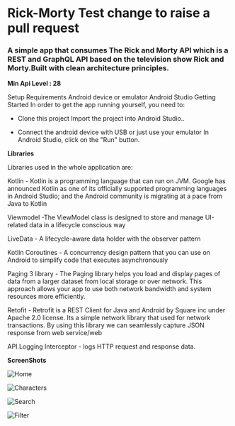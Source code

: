 # Rick-Morty Test change to raise a pull request

### A simple app that consumes The Rick and Morty API which is a REST and GraphQL API based on the television show Rick and Morty.Built with clean architecture principles.

**Min Api Level : 28**

Setup Requirements Android device or emulator Android Studio Getting Started In order to get the app running yourself, you need to:

-  Clone this project Import the project into Android Studio..

- Connect the android device with USB or just use your emulator In Android Studio, click on the "Run" button. 

**Libraries** 

Libraries used in the whole application are:

Kotlin - Kotlin is a programming language that can run on JVM. Google has announced Kotlin as one of its officially supported programming languages in Android Studio; and the Android community is migrating at a pace from Java to Kotlin

Viewmodel -The ViewModel class is designed to store and manage UI-related data in a lifecycle conscious way

LiveData - A lifecycle-aware data holder with the observer pattern

Kotlin Coroutines - A concurrency design pattern that you can use on Android to simplify code that executes asynchronously

Paging 3 library - The Paging library helps you load and display pages of data from a larger dataset from local storage or over network. This approach allows your app to use both network bandwidth and system resources more efficiently.

Retofit - Retrofit is a REST Client for Java and Android by Square inc under Apache 2.0 license. Its a simple network library that used for network transactions. By using this library we can seamlessly capture JSON response from web service/web 

API.Logging Interceptor - logs HTTP request and response data.

**ScreenShots**

![Home](https://user-images.githubusercontent.com/33326079/138370846-eb7032a8-0ab0-4141-91f1-c9d1208d2ce1.PNG)

![Characters](https://user-images.githubusercontent.com/33326079/138370851-db0c461b-3d6f-44c5-a8b5-71bf8d128eaa.PNG)

![Search](https://user-images.githubusercontent.com/33326079/138370856-c5efa5b4-6e44-4202-b81d-f520734916ee.PNG)

![Filter](https://user-images.githubusercontent.com/33326079/138370858-07fd2827-6454-456a-8bb0-26d2ebb20bce.PNG)
